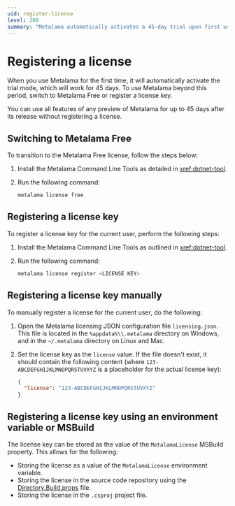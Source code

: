 ```yaml
---
uid: register-license
level: 200
summary: "Metalama automatically activates a 45-day trial upon first use. Users can switch to Metalama Free or register a license key to continue usage beyond the trial period."
---
```


# Registering a license

When you use Metalama for the first time, it will automatically activate the trial mode, which will work for 45 days. To use Metalama beyond this period, switch to Metalama Free or register a license key.

You can use all features of any preview of Metalama for up to 45 days after its release without registering a license.

## Switching to Metalama Free

To transition to the Metalama Free license, follow the steps below:

1. Install the Metalama Command Line Tools as detailed in <xref:dotnet-tool>.
2. Run the following command:

   ```powershell
   metalama license free
   ```

## Registering a license key

To register a license key for the current user, perform the following steps:

1. Install the Metalama Command Line Tools as outlined in <xref:dotnet-tool>.
2. Run the following command:

   ```powershell
   metalama license register <LICENSE KEY>
   ```

## Registering a license key manually

To manually register a license for the current user, do the following:

1. Open the Metalama licensing JSON configuration file `licensing.json`. This file is located in the `%appdata%\\.metalama` directory on Windows, and in the `~/.metalama` directory on Linux and Mac.
2. Set the license key as the `license` value. If the file doesn't exist, it should contain the following content (where `123-ABCDEFGHIJKLMNOPQRSTUVXYZ` is a placeholder for the actual license key):

   ```json
   {
     "license": "123-ABCDEFGHIJKLMNOPQRSTUVXYZ"
   }
   ```

## Registering a license key using an environment variable or MSBuild

The license key can be stored as the value of the `MetalamaLicense` MSBuild property. This allows for the following:

- Storing the license as a value of the `MetalamaLicense` environment variable.
- Storing the license in the source code repository using the [Directory.Build.props](https://learn.microsoft.com/en-us/visualstudio/msbuild/customize-your-build?view=vs-2022#directorybuildprops-and-directorybuildtargets) file.
- Storing the license in the `.csproj` project file.


